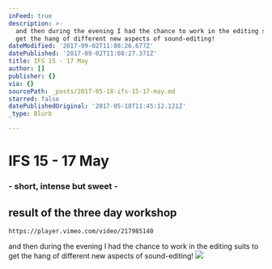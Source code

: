```yaml
---
inFeed: true
description: >-
  and then during the evening I had the chance to work in the editing suits to
  get the hang of different new aspects of sound-editing!
dateModified: '2017-09-02T11:08:26.677Z'
datePublished: '2017-09-02T11:08:27.371Z'
title: IFS 15 - 17 May
author: []
publisher: {}
via: {}
sourcePath: _posts/2017-05-18-ifs-15-17-may.md
starred: false
datePublishedOriginal: '2017-05-18T11:45:12.121Z'
_type: Blurb

---
```

# IFS 15 - 17 May

### - short, intense but sweet -

## result of the three day workshop

    https://player.vimeo.com/video/217985140

and then during the evening I had the chance to work in the editing suits to get the hang of different new aspects of sound-editing!
![](https://the-grid-user-content.s3-us-west-2.amazonaws.com/01391734-787a-4a3c-ac07-c1762bd79643.jpg)